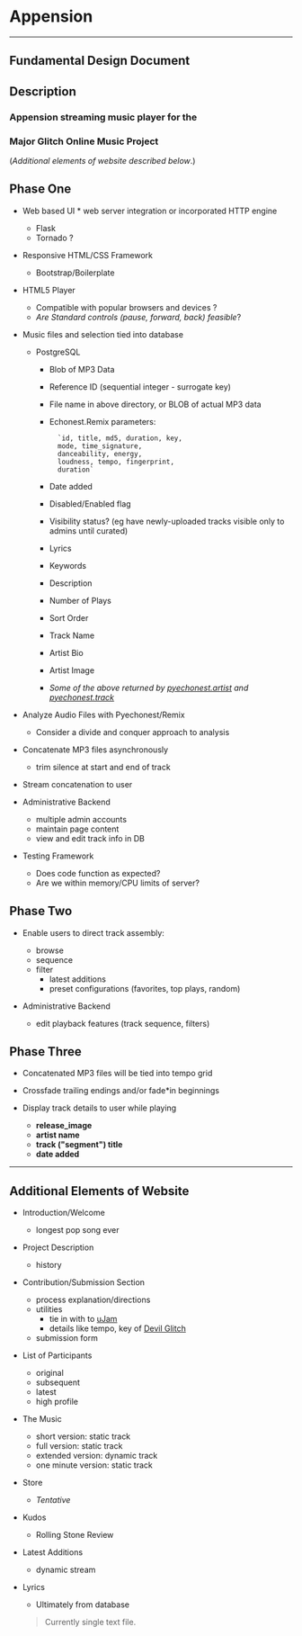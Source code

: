# Appension 

- - - - - - - - - - - - - - - - -
## Fundamental Design Document

## Description

### Appension streaming music player for the   
### Major Glitch Online Music Project

(_Additional elements of website described below_.)

## Phase One

* Web based UI * web server integration or incorporated HTTP engine
    * Flask
    * Tornado ?
    
* Responsive HTML/CSS Framework
    * Bootstrap/Boilerplate
    
* HTML5 Player
    * Compatible with popular browsers and devices ?
    * _Are Standard controls (pause, forward, back) feasible_?
     

* Music files and selection tied into database
    * PostgreSQL
        * Blob of MP3 Data
        * Reference ID (sequential integer - surrogate key)
        * File name in above directory, or BLOB of actual MP3 data
        * Echonest.Remix parameters:
    
                `id, title, md5, duration, key,   
                mode, time_signature,  
                danceability, energy,  
                loudness, tempo, fingerprint,  
                duration`
        
        * Date added
        * Disabled/Enabled flag
        * Visibility status? (eg have newly-uploaded tracks visible only to admins until curated)
        * Lyrics
        * Keywords
        * Description
        * Number of Plays
        * Sort Order
        * Track Name
        * Artist Bio
        * Artist Image
        * _Some of the above returned by [pyechonest.artist][p.artist] and [pyechonest.track][p.track]_

* Analyze Audio Files with Pyechonest/Remix
    * Consider a divide and conquer approach to analysis

* Concatenate MP3 files asynchronously
    * trim silence at start and end of track
    
* Stream concatenation to user

* Administrative Backend
    * multiple admin accounts
    * maintain page content
    * view and edit track info in DB
    
* Testing Framework
    * Does code function as expected?
    * Are we within memory/CPU limits of server?

## Phase Two

* Enable users to direct track assembly:
    * browse
    * sequence
    * filter
        * latest additions
        * preset configurations (favorites, top plays, random)
        
* Administrative Backend
    * edit playback features (track sequence, filters)

    
## Phase Three

    
* Concatenated MP3 files will be tied into tempo grid

* Crossfade trailing endings and/or fade*in beginnings

* Display track details to user while playing
    * __release_image__
    * __artist name__
    * __track ("segment") title__
    * __date added__

- - - - - - - - - - - - - - - - -

## Additional Elements of Website


* Introduction/Welcome
    * longest pop song ever

* Project Description
    * history

* Contribution/Submission Section
    * process explanation/directions
    * utilities
        * tie in with to [uJam](www.ujam.com)
        * details like tempo, key of [Devil Glitch](www.devilglitch.net)
    * submission form
    
* List of Participants
	* original
	* subsequent
	* latest
	* high profile
	
* The Music
	* short version: static track
	* full version: static track
	* extended version: dynamic track
	* one minute version: static track
	
* Store
	* _Tentative_
	
* Kudos
	* Rolling Stone Review
	
* Latest Additions
    * dynamic stream
    
* Lyrics
    * Ultimately from database
    >Currently single text file.
    
 
 [p.artist]: https://github.com/echonest/pyechonest/blob/master/pyechonest/artist.py
 [p.track]: http://echonest.github.io/pyechonest/track.html